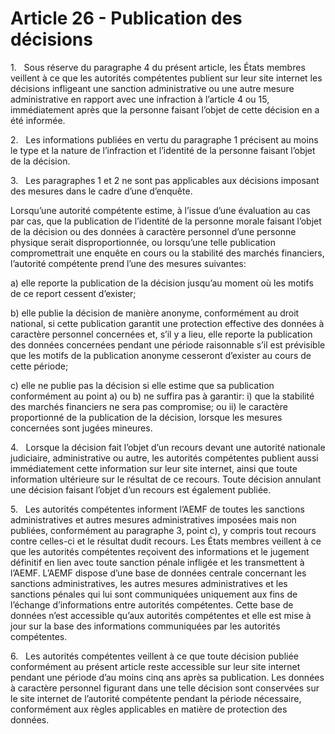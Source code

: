 # Article 26 - Publication des décisions


1.   Sous réserve du paragraphe 4 du présent article, les États membres veillent à ce que les autorités compétentes publient sur leur site internet les décisions infligeant une sanction administrative ou une autre mesure administrative en rapport avec une infraction à l’article 4 ou 15, immédiatement après que la personne faisant l’objet de cette décision en a été informée.

2.   Les informations publiées en vertu du paragraphe 1 précisent au moins le type et la nature de l’infraction et l’identité de la personne faisant l’objet de la décision.

3.   Les paragraphes 1 et 2 ne sont pas applicables aux décisions imposant des mesures dans le cadre d’une d’enquête.

Lorsqu’une autorité compétente estime, à l’issue d’une évaluation au cas par cas, que la publication de l’identité de la personne morale faisant l’objet de la décision ou des données à caractère personnel d’une personne physique serait disproportionnée, ou lorsqu’une telle publication compromettrait une enquête en cours ou la stabilité des marchés financiers, l’autorité compétente prend l’une des mesures suivantes:

a) elle reporte la publication de la décision jusqu’au moment où les motifs de ce report cessent d’exister;

b) elle publie la décision de manière anonyme, conformément au droit national, si cette publication garantit une protection effective des données à caractère personnel concernées et, s’il y a lieu, elle reporte la publication des données concernées pendant une période raisonnable s’il est prévisible que les motifs de la publication anonyme cesseront d’exister au cours de cette période;

c) elle ne publie pas la décision si elle estime que sa publication conformément au point a) ou b) ne suffira pas à garantir: i) que la stabilité des marchés financiers ne sera pas compromise; ou ii) le caractère proportionné de la publication de la décision, lorsque les mesures concernées sont jugées mineures.

4.   Lorsque la décision fait l’objet d’un recours devant une autorité nationale judiciaire, administrative ou autre, les autorités compétentes publient aussi immédiatement cette information sur leur site internet, ainsi que toute information ultérieure sur le résultat de ce recours. Toute décision annulant une décision faisant l’objet d’un recours est également publiée.

5.   Les autorités compétentes informent l’AEMF de toutes les sanctions administratives et autres mesures administratives imposées mais non publiées, conformément au paragraphe 3, point c), y compris tout recours contre celles-ci et le résultat dudit recours. Les États membres veillent à ce que les autorités compétentes reçoivent des informations et le jugement définitif en lien avec toute sanction pénale infligée et les transmettent à l’AEMF. L’AEMF dispose d’une base de données centrale concernant les sanctions administratives, les autres mesures administratives et les sanctions pénales qui lui sont communiquées uniquement aux fins de l’échange d’informations entre autorités compétentes. Cette base de données n’est accessible qu’aux autorités compétentes et elle est mise à jour sur la base des informations communiquées par les autorités compétentes.

6.   Les autorités compétentes veillent à ce que toute décision publiée conformément au présent article reste accessible sur leur site internet pendant une période d’au moins cinq ans après sa publication. Les données à caractère personnel figurant dans une telle décision sont conservées sur le site internet de l’autorité compétente pendant la période nécessaire, conformément aux règles applicables en matière de protection des données.

